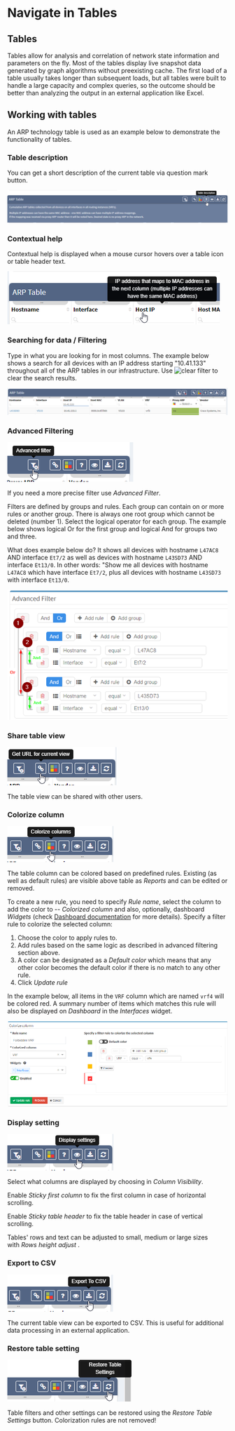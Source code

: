 # Navigate in Tables

## Tables

Tables allow for analysis and correlation of network state information
and parameters on the fly. Most of the tables display live snapshot data
generated by graph algorithms without preexisting cache. The first load
of a table usually takes longer than subsequent loads, but all tables
were built to handle a large capacity and complex queries, so the
outcome should be better than analyzing the output in an external
application like Excel.

## Working with tables

An ARP technology table is used as an example below to demonstrate the
functionality of tables.

### Table description

You can get a short description of the current table via question mark button.

![Table description](table_description.png)

### Contextual help

Contextual help is displayed when a mouse cursor hovers over a table
icon or table header text.

![Table on hover](table_onhover.png)

### Searching for data / Filtering

Type in what you are looking for in most columns. The example below shows a
search for all devices with an IP address starting "10.41.133" throughout all
of the ARP tables in our infrastructure. Use ![clear
filter](../../releases/known_issues/IP_Fabric/filter_clear_btn.png) to clear the
search results.

![Table filter](table_filter.png)

### Advanced Filtering

![Table advanced filter](table_advanced_filter.png)

If you need a more precise filter use *Advanced Filter*.

Filters are defined by groups and rules. Each group can contain on or
more rules or another group. There is always one root group which cannot
be deleted (number 1). Select the logical operator for each group. The
example below shows logical Or for the first group and logical And for
groups two and three.

What does example below do? It shows all devices with hostname `L47AC8`
AND interface `Et7/2` as well as devices with hostname `L43SD73` AND
interface `Et13/0`. In other words: "Show me all devices with hostname `L47AC8` which have
interface `Et7/2`, plus all devices with hostname `L43SD73` with interface
`Et13/0`.

![Filtering rules](table_filter_rules.png)

### Share table view

![Sharing table](table_share.png)

The table view can be shared with other users.

### Colorize column

![Colorize column](table_colorize.png)

The table column can be colored based on predefined rules. Existing (as
well as default rules) are visible above table as *Reports* and can
be edited or removed.

To create a new rule, you need to specify _Rule name_, select the column to add
the color to -- _Colorized column_ and also, optionally, dashboard _Widgets_
(check [Dashboard documentation](../../IP_Fabric_GUI/dashboard.md) for more
details). Specify a filter rule to colorize the selected column:

1. Choose the color to apply rules to.
2. Add rules based on the same logic as described in advanced filtering section
   above.
3. A color can be designated as a _Default color_ which means that
   any other color becomes the default color if there is no match
   to any other rule.
4. Click _Update rule_

In the example below, all items in the `VRF` column which are named
`vrf4` will be colored red. A summary number of items which matches
this rule will also be displayed on _Dashboard_ in
the *Interfaces* widget.

![Colorization rules](table_colorize_rules.png)

### Display setting

![Display settings](table_display_settings.png)

Select what columns are displayed by choosing in _Column
Visibility_.

Enable _Sticky first column_ to fix the first column in case of
horizontal scrolling.

Enable *Sticky table header* to fix the table header in case of
vertical scrolling.

Tables' rows and text can be adjusted to small, medium or large sizes
with *Rows height adjust* .

### Export to CSV

![CSV Export](table_csv.png)

The current table view can be exported to CSV. This is useful for
additional data processing in an external application.

### Restore table setting

![Restore settings](table_restore.png)

Table filters and other settings can be restored using the *Restore
Table Settings* button. Colorization rules are not removed!
